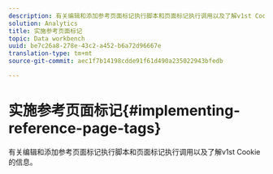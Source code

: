 ```yaml
---
description: 有关编辑和添加参考页面标记执行脚本和页面标记执行调用以及了解v1st Cookie的信息。
solution: Analytics
title: 实施参考页面标记
topic: Data workbench
uuid: be7c26a8-278e-43c2-a452-b6a72d96667e
translation-type: tm+mt
source-git-commit: aec1f7b14198cdde91f61d490a235022943bfedb

---
```



# 实施参考页面标记{#implementing-reference-page-tags}

有关编辑和添加参考页面标记执行脚本和页面标记执行调用以及了解v1st Cookie的信息。

